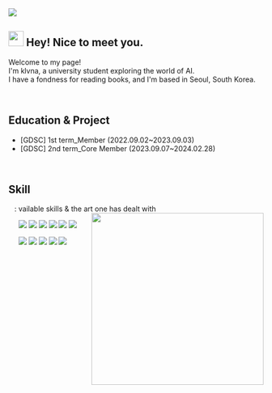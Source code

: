 <img src = "https://capsule-render.vercel.app/api?type=waving&height=200&text=Klvna&fontAlign=80&fontAlignY=40&color=gradient" >
<!-- 출처 : https://github.com/kyechan99/capsule-render -->

<h2><img src="https://emojis.slackmojis.com/emojis/images/1531849430/4246/blob-sunglasses.gif?1531849430" width="30"/> Hey! Nice to meet you.</h2>
<p>Welcome to my page! </br>
I'm klvna, a university student exploring the world of AI.<br>
I have a fondness for reading books, and I'm based in Seoul, South Korea.  </p>

<br>


<h2>Education & Project</h2>

- [GDSC] 1st term_Member (2022.09.02~2023.09.03) <br>
- [GDSC] 2nd term_Core Member (2023.09.07~2024.02.28) <br>

<br>


<h2>Skill </h2>
&nbsp;&nbsp; : vailable skills & the art one has dealt with<br>  
<!-- Baekjoon -->
<img align='right' src="http://mazassumnida.wtf/api/v2/generate_badge?boj=dmldud1122" width="340">   

<p>
  &nbsp;&nbsp;&nbsp;&nbsp;&nbsp;<img src="https://img.shields.io/badge/Python-3776AB?style=flat-square&logo=Python&logoColor=white"/>
  <img src="https://img.shields.io/badge/C++-512BDB?style=flat-square&logo=C++&logoColor=white"/>
  <img src="https://img.shields.io/badge/Java-007396?style=flat-square&logo=Java&logoColor=white"/>
  <img src="https://img.shields.io/badge/Javascript-F7DF1EB?style=flat-square&logo=Javascript&logoColor=white"/>
  <img src="https://img.shields.io/badge/React-61DAFB?style=flat-square&logo=React&logoColor=white"/>
  <img src="https://img.shields.io/badge/React-Native-61DAFB?style=flat-square&logo=React-Native&logoColor=white"/>
  <br>
  

  &nbsp;&nbsp;&nbsp;&nbsp;&nbsp;<img src="https://img.shields.io/badge/Scikit-Learn-F7931E?style=flat-square&logo=scikit-learn&logoColor=white"/>
  <img src="https://img.shields.io/badge/Tensorflow-FF6F00?style=flat-square&logo=Tensorflow&logoColor=white"/>
  <img src="https://img.shields.io/badge/Pytorch-EE4C2C?style=flat-square&logo=Pytorch&logoColor=white"/>
  <img src="https://img.shields.io/badge/HTML-E34F26?style=flat-square&logo=HTML5&logoColor=white"/>
  <img src="https://img.shields.io/badge/CSS-1572B6?style=flat-square&logo=CSS3&logoColor=white"/>  
</p>

 
 <br>

 
